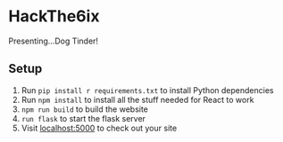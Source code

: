 # HackThe6ix
 Presenting...Dog Tinder!

## Setup
1. Run `pip install r requirements.txt` to install Python dependencies
2. Run `npm install` to install all the stuff needed for React to work
3. `npm run build` to build the website
4. `run flask` to start the flask server
5. Visit [localhost:5000](http://localhost:5000/) to check out your site
